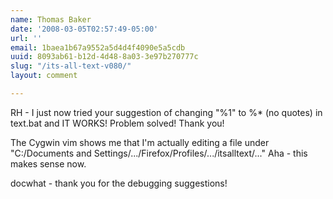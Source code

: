 ```yaml
---
name: Thomas Baker
date: '2008-03-05T02:57:49-05:00'
url: ''
email: 1baea1b67a9552a5d4d4f4090e5a5cdb
uuid: 8093ab61-b12d-4d48-8a03-3e97b270777c
slug: "/its-all-text-v080/"
layout: comment

---
```


RH - I just now tried your suggestion of changing "%1" to %* (no quotes)
in text.bat and IT WORKS!  Problem solved! Thank you!

The Cygwin vim shows me that I'm actually editing a file under
"C:/Documents and Settings/.../Firefox/Profiles/.../itsalltext/..."
Aha - this makes sense now.

docwhat - thank you for the debugging suggestions!
